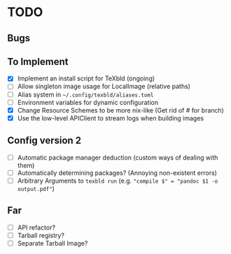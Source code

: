 # TODO

## Bugs

## To Implement

- [x] Implement an install script for TeXbld (ongoing)
- [ ] Allow singleton image usage for LocalImage (relative paths)
- [ ] Alias system in `~/.config/texbld/aliases.toml`
- [ ] Environment variables for dynamic configuration
- [x] Change Resource Schemes to be more nix-like (Get rid of \# for branch)
- [x] Use the low-level APIClient to stream logs when building images

## Config version 2

- [ ] Automatic package manager deduction (custom ways of dealing with them)
- [ ] Automatically determining packages? (Annoying non-existent errors)
- [ ] Arbitrary Arguments to `texbld run` (e.g. `"compile $" = "pandoc $1 -o output.pdf"`)

## Far

- [ ] API refactor?
- [ ] Tarball registry?
- [ ] Separate Tarball Image?
